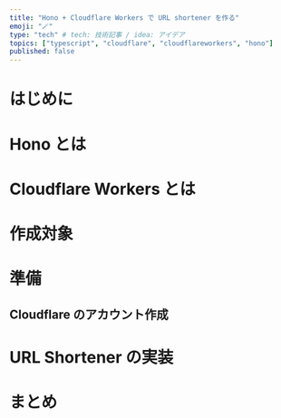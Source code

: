 ```yaml
---
title: "Hono + Cloudflare Workers で URL shortener を作る"
emoji: "🪄"
type: "tech" # tech: 技術記事 / idea: アイデア
topics: ["typescript", "cloudflare", "cloudflareworkers", "hono"]
published: false
---
```


# はじめに

# Hono とは

# Cloudflare Workers とは

# 作成対象

# 準備

## Cloudflare のアカウント作成

# URL Shortener の実装

# まとめ

